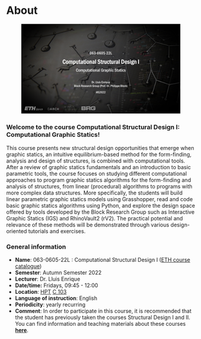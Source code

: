 # About

<figure><img src=".gitbook/assets/CSDI_HS22.jpg" alt=""><figcaption></figcaption></figure>

### Welcome to the course Computational Structural Design I: Computational Graphic Statics!

This course presents new structural design opportunities that emerge when graphic statics, an intuitive equilibrium-based method for the form-finding, analysis and design of structures, is combined with computational tools. After a review of graphic statics fundamentals and an introduction to basic parametric tools, the course focuses on studying different computational approaches to program graphic statics algorithms for the form-finding and analysis of structures, from linear (procedural) algorithms to programs with more complex data structures. More specifically, the students will build linear parametric graphic statics models using Grasshopper, read and code basic graphic statics algorithms using Python, and explore the design space offered by tools developed by the Block Research Group such as Interactive Graphic Statics (IGS) and RhinoVault2 (rV2). The practical potential and relevance of these methods will be demonstrated through various design-oriented tutorials and exercises.

### **General information**

* **Name**: 063-0605-22L : Computational Structural Design I ([ETH course catalogue](http://www.vvz.ethz.ch/Vorlesungsverzeichnis/lerneinheit.view?lerneinheitId=164546\&semkez=2022W\&ansicht=LEHRVERANSTALTUNGEN\&lang=en))
* **Semester**: Autumn Semester 2022
* **Lecturer**: Dr. Lluis Enrique
* **Date/time:** Fridays, 09:45 - 12:00&#x20;
* **Location**: [HPT](http://www.mapsearch.ethz.ch/map/mapSearchPre.do?gebaeudeMap=HPT\&geschossMap=C\&raumMap=103\&farbcode=c010\&lang=en) [C 103](http://www.rauminfo.ethz.ch/Rauminfo/grundrissplan.gif?gebaeude=HPT\&geschoss=C\&raumNr=103\&lang=en)
* **Language of instruction**: English
* **Periodicity**: yearly recurring
* **Comment**: In order to participate in this course, it is recommended that the student has previously taken the courses Structural Design I and II. You can find information and teaching materials about these courses [**here**](https://block.arch.ethz.ch/eq/course).&#x20;
